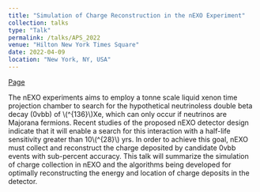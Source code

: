 ```yaml
---
title: "Simulation of Charge Reconstruction in the nEXO Experiment"
collection: talks
type: "Talk"
permalink: /talks/APS_2022
venue: "Hilton New York Times Square"
date: 2022-04-09
location: "New York, NY, USA"
---
```


[Page](https://meetings.aps.org/Meeting/APR22/Session/E14.2)

The nEXO experiments aims to employ a tonne scale liquid xenon time projection chamber to search for the hypothetical neutrinoless double beta decay (0vbb) of \\(^{136}\\)Xe, which can only occur if neutrinos are Majorana fermions. Recent studies of the proposed nEXO detector design indicate that it will enable a search for this interaction with a half-life sensitivity greater than 10\\(^{28}\\) yrs. In order to achieve this goal, nEXO must collect and reconstruct the charge deposited by candidate 0vbb events with sub-percent accuracy. This talk will summarize the simulation of charge collection in nEXO and the algorithms being developed for optimally reconstructing the energy and location of charge deposits in the detector.
